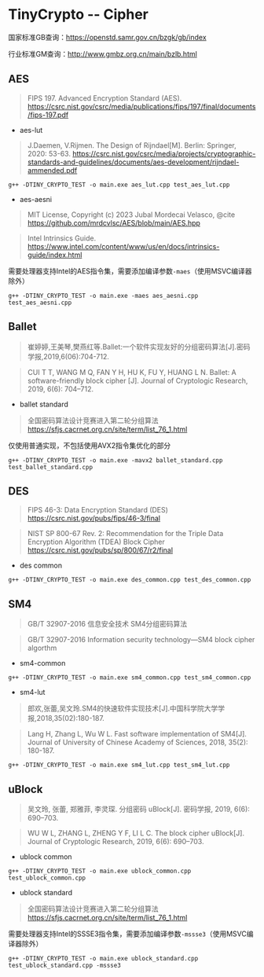 # TinyCrypto -- Cipher

国家标准GB查询：https://openstd.samr.gov.cn/bzgk/gb/index

行业标准GM查询：http://www.gmbz.org.cn/main/bzlb.html

## AES

> FIPS 197. Advanced Encryption Standard (AES).
> https://csrc.nist.gov/csrc/media/publications/fips/197/final/documents/fips-197.pdf

* aes-lut

> J.Daemen, V.Rijmen. The Design of Rijndael[M]. Berlin: Springer, 2020: 53-63. 
> https://csrc.nist.gov/csrc/media/projects/cryptographic-standards-and-guidelines/documents/aes-development/rijndael-ammended.pdf

```
g++ -DTINY_CRYPTO_TEST -o main.exe aes_lut.cpp test_aes_lut.cpp
```

* aes-aesni

>  MIT License, Copyright (c) 2023 Jubal Mordecai Velasco, @cite https://github.com/mrdcvlsc/AES/blob/main/AES.hpp

> Intel Intrinsics Guide. https://www.intel.com/content/www/us/en/docs/intrinsics-guide/index.html

需要处理器支持Intel的AES指令集，需要添加编译参数`-maes`（使用MSVC编译器除外）

```
g++ -DTINY_CRYPTO_TEST -o main.exe -maes aes_aesni.cpp test_aes_aesni.cpp
```

## Ballet

> 崔婷婷,王美琴,樊燕红等.Ballet:一个软件实现友好的分组密码算法[J].密码学报,2019,6(06):704-712.

> CUI T T, WANG M Q, FAN Y H, HU K, FU Y, HUANG L N. Ballet: A software-friendly block cipher [J]. Journal of Cryptologic Research, 2019, 6(6): 704–712.

* ballet standard

> 全国密码算法设计竞赛进入第二轮分组算法
> https://sfjs.cacrnet.org.cn/site/term/list_76_1.html

仅使用普通实现，不包括使用AVX2指令集优化的部分

```
g++ -DTINY_CRYPTO_TEST -o main.exe -mavx2 ballet_standard.cpp test_ballet_standard.cpp
```

## DES

> FIPS 46-3: Data Encryption Standard (DES)
> https://csrc.nist.gov/pubs/fips/46-3/final

> NIST SP 800-67 Rev. 2: Recommendation for the Triple Data Encryption Algorithm (TDEA) Block Cipher
> https://csrc.nist.gov/pubs/sp/800/67/r2/final

* des common

```
g++ -DTINY_CRYPTO_TEST -o main.exe des_common.cpp test_des_common.cpp
```

## SM4

> GB/T 32907-2016 信息安全技术 SM4分组密码算法

> GB/T 32907-2016 Information security technology—SM4 block cipher algorthm

* sm4-common

```
g++ -DTINY_CRYPTO_TEST -o main.exe sm4_common.cpp test_sm4_common.cpp 
```

* sm4-lut

> 郎欢,张蕾,吴文玲.SM4的快速软件实现技术[J].中国科学院大学学报,2018,35(02):180-187.

> Lang H, Zhang L, Wu W L. Fast software implementation of SM4[J]. Journal of University of Chinese Academy of Sciences, 2018, 35(2): 180-187.

```
g++ -DTINY_CRYPTO_TEST -o main.exe sm4_lut.cpp test_sm4_lut.cpp
```

## uBlock

> 吴文玲, 张蕾, 郑雅菲, 李灵琛. 分组密码 uBlock[J]. 密码学报, 2019, 6(6): 690–703.

> WU W L, ZHANG L, ZHENG Y F, LI L C. The block cipher uBlock[J]. Journal of Cryptologic Research, 2019, 6(6): 690–703.

* ublock common

```
g++ -DTINY_CRYPTO_TEST -o main.exe ublock_common.cpp test_ublock_common.cpp
```

* ublock standard

> 全国密码算法设计竞赛进入第二轮分组算法
> https://sfjs.cacrnet.org.cn/site/term/list_76_1.html

需要处理器支持Intel的SSSE3指令集，需要添加编译参数`-mssse3`（使用MSVC编译器除外）

```
g++ -DTINY_CRYPTO_TEST -o main.exe ublock_standard.cpp test_ublock_standard.cpp -mssse3
```